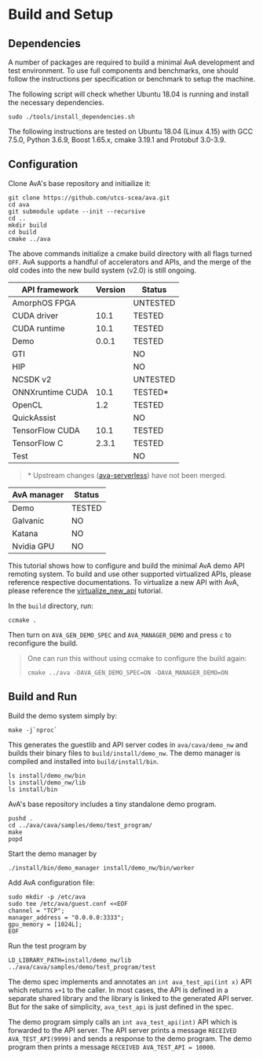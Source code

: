 Build and Setup
===============

## Dependencies

A number of packages are required to build a minimal AvA development and
test environment. To use full components and benchmarks, one should follow
the instructions per specification or benchmark to setup the machine.

The following script will check whether Ubuntu 18.04 is running and install
the necessary dependencies.

```shell
sudo ./tools/install_dependencies.sh
```

The following instructions are tested on Ubuntu 18.04 (Linux 4.15) with
GCC 7.5.0, Python 3.6.9, Boost 1.65.x, cmake 3.19.1 and Protobuf 3.0-3.9.

## Configuration

Clone AvA's base repository and initiailize it:

```shell
git clone https://github.com/utcs-scea/ava.git
cd ava
git submodule update --init --recursive
cd ..
mkdir build
cd build
cmake ../ava
```

The above commands initialize a cmake build directory with all flags turned
`OFF`. AvA supports a handful of accelerators and APIs, and the merge of the
old codes into the new build system (v2.0) is still ongoing.

| API framework    | Version | Status   |
| ---------------- | ------- | -------- |
| AmorphOS FPGA    |         | UNTESTED |
| CUDA driver      | 10.1    | TESTED   |
| CUDA runtime     | 10.1    | TESTED   |
| Demo             | 0.0.1   | TESTED   |
| GTI              |         | NO       |
| HIP              |         | NO       |
| NCSDK v2         |         | UNTESTED |
| ONNXruntime CUDA | 10.1    | TESTED\* |
| OpenCL           | 1.2     | TESTED   |
| QuickAssist      |         | NO       |
| TensorFlow CUDA  | 10.1    | TESTED   |
| TensorFlow C     | 2.3.1   | TESTED   |
| Test             |         | NO       |

> \* Upstream changes ([ava-serverless](https://github.com/photoszzt/ava-serverless)) have not been merged.

| AvA manager | Status |
| ----------- | ------ |
| Demo        | TESTED |
| Galvanic    | NO |
| Katana      | NO |
| Nvidia GPU  | NO |

This tutorial shows how to configure and build the minimal AvA demo API
remoting system. To build and use other supported virtualized APIs, please
reference respective documentations. To virtualize a new API with AvA, please
reference the [virtualize_new_api](virtualize_new_api.md) tutorial.

In the `build` directory, run:

```shell
ccmake .
```

Then turn on `AVA_GEN_DEMO_SPEC` and `AVA_MANAGER_DEMO` and press `c` to
reconfigure the build.

> One can run this without using ccmake to configure the build again:
>
> ```shell
> cmake ../ava -DAVA_GEN_DEMO_SPEC=ON -DAVA_MANAGER_DEMO=ON
> ```

## Build and Run

Build the demo system simply by:

```shell
make -j`nproc`
```

This generates the guestlib and API server codes in `ava/cava/demo_nw` and
builds their binary files to `build/install/demo_nw`. The demo manager is
compiled and installed into `build/install/bin`.

```shell
ls install/demo_nw/bin
ls install/demo_nw/lib
ls install/bin
```

AvA's base repository includes a tiny standalone demo program.

```shell
pushd .
cd ../ava/cava/samples/demo/test_program/
make
popd
```

Start the demo manager by

```shell
./install/bin/demo_manager install/demo_nw/bin/worker
```

Add AvA configuration file:
```
sudo mkdir -p /etc/ava
sudo tee /etc/ava/guest.conf <<EOF
channel = "TCP";
manager_address = "0.0.0.0:3333";
gpu_memory = [1024L];
EOF
```

Run the test program by

```shell
LD_LIBRARY_PATH=install/demo_nw/lib ../ava/cava/samples/demo/test_program/test
```

The demo spec implements and annotates an `int ava_test_api(int x)` API which
returns `x+1` to the caller. In most cases, the API is defined in a separate
shared library and the library is linked to the generated API server. But for
the sake of simplicity, `ava_test_api` is just defined in the spec.

The demo program simply calls an `int ava_test_api(int)` API which is forwarded
to the API server. The API server prints a message `RECEIVED AVA_TEST_API(9999)`
and sends a response to the demo program. The demo program then prints a message
`RECEIVED AVA_TEST_API = 10000`.

